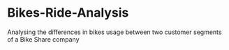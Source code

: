 # Bikes-Ride-Analysis
Analysing the differences in bikes usage between two customer segments of a Bike Share company
